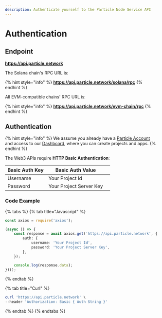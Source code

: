 ```yaml
---
description: Authenticate yourself to the Particle Node Service API
---
```


# Authentication

## Endpoint

**https://api.particle.network**

The Solana chain's RPC URL is:

{% hint style="info" %}
**https://api.particle.network/solana/rpc**
{% endhint %}

All EVM-compatible chains' RPC URL is:

{% hint style="info" %}
**https://api.particle.network/evm-chain/rpc**
{% endhint %}

## Authentication

{% hint style="info" %}
We assume you already have a [Particle Account](https://particle.network/#/login) and access to our [Dashboard](https://particle.network/#/login), where you can create projects and apps.
{% endhint %}

The Web3 APIs require **HTTP Basic Authentication**:

| Basic Auth Key | Basic Auth Value        |   |
| -------------- | ----------------------- | - |
| Username       | Your Project Id         |   |
| Password       | Your Project Server Key |   |

### Code Example

{% tabs %}
{% tab title="Javascript" %}
```typescript
const axios = require('axios');

(async () => {
    const response = await axios.get('https://api.particle.network', {
        auth: {
            username: 'Your Project Id',
            password: 'Your Project Server Key',
        },
    });

    console.log(response.data);
})();
```
{% endtab %}

{% tab title="Curl" %}
```powershell
curl 'https://api.particle.network' \
--header 'Authorization: Basic { Auth String }'
```
{% endtab %}
{% endtabs %}
